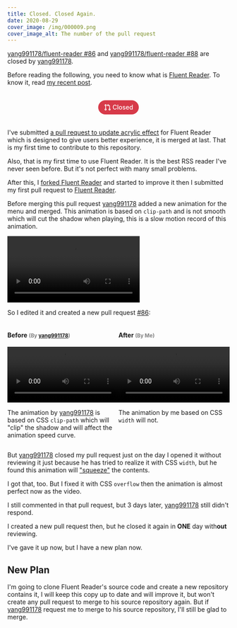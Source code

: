 ```yaml
---
title: Closed. Closed Again.
date: 2020-08-29
cover_image: /img/000009.png
cover_image_alt: The number of the pull request
---
```


[yang991178/fluent-reader #86](https://github.com/yang991178/fluent-reader/pull/86) and [yang991178/fluent-reader #88](https://github.com/yang991178/fluent-reader/pull/88) are closed by [yang991178](https://github.com/yang991178).

<!-- more -->

Before reading the following, you need to know what is [Fluent Reader](https://hyliu.me/fluent-reader/). To know it, read [my recent post](/2020/08/28/Do-you-use-RSS/).

<div class="container">
    <div style="margin: 32px 0; text-align: center">
        <span title="Status: Closed" style="display:inline-block;padding:5px 12px;font-size:14px;font-weight:500;line-height:20px;color:#fff;text-align:center;white-space:nowrap;background-color:#6a737d;border:1px solid transparent;border-radius:2em; background-color: #d73a49;">
            <svg height="16" style="display:inline-block;fill:currentColor;vertical-align:text-bottom" viewBox="0 0 16 16" version="1.1" width="16" aria-hidden="true"><path fill-rule="evenodd" d="M7.177 3.073L9.573.677A.25.25 0 0110 .854v4.792a.25.25 0 01-.427.177L7.177 3.427a.25.25 0 010-.354zM3.75 2.5a.75.75 0 100 1.5.75.75 0 000-1.5zm-2.25.75a2.25 2.25 0 113 2.122v5.256a2.251 2.251 0 11-1.5 0V5.372A2.25 2.25 0 011.5 3.25zM11 2.5h-1V4h1a1 1 0 011 1v5.628a2.251 2.251 0 101.5 0V5A2.5 2.5 0 0011 2.5zm1 10.25a.75.75 0 111.5 0 .75.75 0 01-1.5 0zM3.75 12a.75.75 0 100 1.5.75.75 0 000-1.5z"></path></svg> Closed
        </span>
    </div>
</div>

I've submitted [a pull request to update acrylic effect](https://github.com/yang991178/fluent-reader/pull/72) for Fluent Reader which is designed to give users better experience, it is merged at last. That is my first time to contribute to this repository.

Also, that is my first time to use Fluent Reader. It is the best RSS reader I've never seen before. But it's not perfect with many small problems.

After this, I [forked Fluent Reader](https://github.com/MrWillCom/acrylic-reader) and started to improve it then I submitted my first pull request to [Fluent Reader](https://hyliu.me/fluent-reader/).

Before merging this pull request [yang991178](https://github.com/yang991178) added a new animation for the menu and merged. This animation is based on `clip-path` and is not smooth which will cut the shadow when playing, this is a slow motion record of this animation.

<video loop autoplay>
    <source src="/media/000002.mp4" type="video/mp4">
    Sorry, your browser doesn't support embedded videos.
</video>

So I edited it and created a new pull request [#86](https://github.com/yang991178/fluent-reader/pull/86):

<div class="container" style="display: flex">
<h4 style="flex: 1">Before <small style="color: grey">(By <a href="https://github.com/yang991178">yang991178</a>)</small></h4>
<h4 style="flex: 1">After <small style="color: grey">(By Me)</small></h4>
</div>
<div class="container" style="display: flex">
    <video loop autoplay style="width: calc(100% /2); padding: 0">
        <source src="/media/000000.mp4" type="video/mp4">
        Sorry, your browser doesn't support embedded videos.
    </video>
    <video loop autoplay style="width: calc(100% /2); padding: 0">
        <source src="/media/000001.mp4" type="video/mp4">
        Sorry, your browser doesn't support embedded videos.
    </video>
</div>
<div class="container" style="display: flex">
<p style="flex: 1">The animation by <a href="https://github.com/yang991178">yang991178</a> is based on CSS <code>clip-path</code> which will "clip" the shadow and will affect the animation speed curve.</p>
<p style="flex: 1">The animation by me based on CSS <code>width</code> will not.</p>
</div>

But [yang991178](https://github.com/yang991178) closed my pull request just on the day I opened it without reviewing it just because he has tried to realize it with CSS `width`, but he found this animation will ["squeeze"](https://github.com/yang991178/fluent-reader/pull/86#issuecomment-679788012) the contents.

I got that, too. But I fixed it with CSS `overflow` then the animation is almost perfect now as the video.

I still commented in that pull request, but 3 days later, [yang991178](https://github.com/yang991178) still didn't respond.

I created a new pull request then, but he closed it again in **ONE** day with**out** reviewing.

I've gave it up now, but I have a new plan now.

## New Plan

I'm going to clone Fluent Reader's source code and create a new repository contains it, I will keep this copy up to date and will improve it, but won't create any pull request to merge to his source repository again. But if [yang991178](https://github.com/yang991178) request me to merge to his source repository, I'll still be glad to merge.
